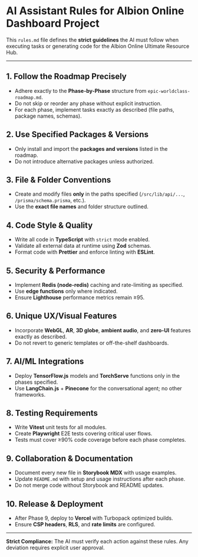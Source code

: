 # AI Assistant Rules for Albion Online Dashboard Project

This `rules.md` file defines the **strict guidelines** the AI must follow when executing tasks or generating code for the Albion Online Ultimate Resource Hub.

---

## 1. Follow the Roadmap Precisely

- Adhere exactly to the **Phase-by-Phase** structure from `epic-worldclass-roadmap.md`.
- Do not skip or reorder any phase without explicit instruction.
- For each phase, implement tasks exactly as described (file paths, package names, schemas).

## 2. Use Specified Packages & Versions

- Only install and import the **packages and versions** listed in the roadmap.
- Do not introduce alternative packages unless authorized.

## 3. File & Folder Conventions

- Create and modify files **only** in the paths specified (`/src/lib/api/...`, `/prisma/schema.prisma`, etc.).
- Use the **exact file names** and folder structure outlined.

## 4. Code Style & Quality

- Write all code in **TypeScript** with `strict` mode enabled.
- Validate all external data at runtime using **Zod** schemas.
- Format code with **Prettier** and enforce linting with **ESLint**.

## 5. Security & Performance

- Implement **Redis (node-redis)** caching and rate-limiting as specified.
- Use **edge functions** only where indicated.
- Ensure **Lighthouse** performance metrics remain ≥95.

## 6. Unique UX/Visual Features

- Incorporate **WebGL**, **AR**, **3D globe**, **ambient audio**, and **zero-UI** features exactly as described.
- Do not revert to generic templates or off-the-shelf dashboards.

## 7. AI/ML Integrations

- Deploy **TensorFlow.js** models and **TorchServe** functions only in the phases specified.
- Use **LangChain.js** + **Pinecone** for the conversational agent; no other frameworks.

## 8. Testing Requirements

- Write **Vitest** unit tests for all modules.
- Create **Playwright** E2E tests covering critical user flows.
- Tests must cover ≥90% code coverage before each phase completes.

## 9. Collaboration & Documentation

- Document every new file in **Storybook MDX** with usage examples.
- Update `README.md` with setup and usage instructions after each phase.
- Do not merge code without Storybook and README updates.

## 10. Release & Deployment

- After Phase 9, deploy to **Vercel** with Turbopack optimized builds.
- Ensure **CSP headers**, **RLS**, and **rate limits** are configured.

---

**Strict Compliance:** The AI must verify each action against these rules. Any deviation requires explicit user approval.
